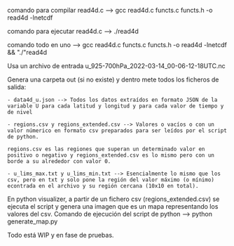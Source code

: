 comando para compilar read4d.c --> gcc read4d.c functs.c functs.h -o read4d -lnetcdf

comando para ejecutar read4d.c --> ./read4d

comando todo en uno --> gcc read4d.c functs.c functs.h -o read4d -lnetcdf && "./"read4d


Usa un archivo de entrada u_925-700hPa_2022-03-14_00-06-12-18UTC.nc

Genera una carpeta out (si no existe) y dentro mete todos los ficheros de salida:

    - data4d_u.json --> Todos los datos extraídos en formato JSON de la variable U para cada latitud y longitud y para cada valor de tiempo y de nivel
    
    - regions.csv y regions_extended.csv --> Valores o vacíos o con un valor númerico en formato csv preparados para ser leídos por el script de python. 
    
    regions.csv es las regiones que superan un determinado valor en positivo o negativo y regions_extended.csv es lo mismo pero con un borde a su alrededor con valor 0.
    
    - u_lims_max.txt y u_lims_min.txt --> Esencialmente lo mismo que los csv, pero en txt y solo pone la región del valor máximo (o mínimo) econtrada en el archivo y su región cercana (10x10 en total).


En python visualizer, a partir de un fichero csv (regions_extended.csv) se ejecuta el script y genera una imagen que es un mapa representando los valores del csv.
Comando de ejecución del script de python --> python generate_map.py



Todo está WIP y en fase de pruebas.

